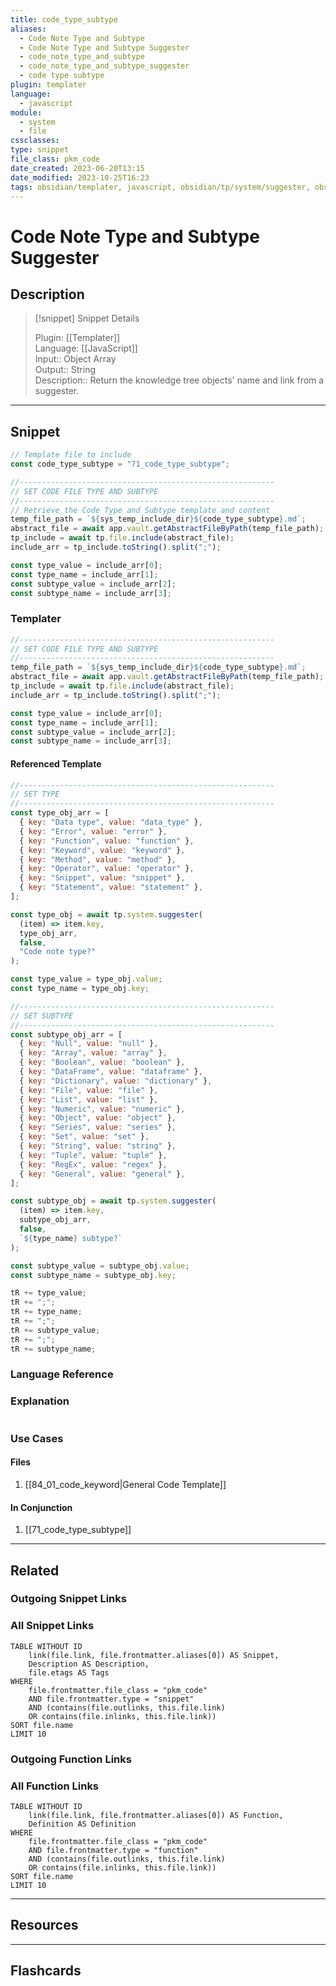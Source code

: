 ```yaml
---
title: code_type_subtype
aliases:
  - Code Note Type and Subtype
  - Code Note Type and Subtype Suggester
  - code_note_type_and_subtype
  - code_note_type_and_subtype_suggester
  - code type subtype
plugin: templater
language:
  - javascript
module:
  - system
  - file
cssclasses:
type: snippet
file_class: pkm_code
date_created: 2023-06-20T13:15
date_modified: 2023-10-25T16:23
tags: obsidian/templater, javascript, obsidian/tp/system/suggester, obsidian/tp/file/include
---
```

# Code Note Type and Subtype Suggester

## Description

> [!snippet] Snippet Details
>  
> Plugin: [[Templater]]  
> Language: [[JavaScript]]  
> Input:: Object Array  
> Output:: String  
> Description:: Return the knowledge tree objects' name and link from a suggester.

---

## Snippet

<!-- Add the full code including explanatory comments  -->

```javascript
// Template file to include
const code_type_subtype = "71_code_type_subtype";

//---------------------------------------------------------
// SET CODE FILE TYPE AND SUBTYPE
//---------------------------------------------------------
// Retrieve the Code Type and Subtype template and content
temp_file_path = `${sys_temp_include_dir}${code_type_subtype}.md`;
abstract_file = await app.vault.getAbstractFileByPath(temp_file_path);
tp_include = await tp.file.include(abstract_file);
include_arr = tp_include.toString().split(";");

const type_value = include_arr[0];
const type_name = include_arr[1];
const subtype_value = include_arr[2];
const subtype_name = include_arr[3];
```

### Templater

<!-- Add the full code as it appears in the template  -->  
<!-- Exclude explanatory comments  -->

```javascript
//---------------------------------------------------------
// SET CODE FILE TYPE AND SUBTYPE
//---------------------------------------------------------
temp_file_path = `${sys_temp_include_dir}${code_type_subtype}.md`;
abstract_file = await app.vault.getAbstractFileByPath(temp_file_path);
tp_include = await tp.file.include(abstract_file);
include_arr = tp_include.toString().split(";");

const type_value = include_arr[0];
const type_name = include_arr[1];
const subtype_value = include_arr[2];
const subtype_name = include_arr[3];
```

#### Referenced Template

<!-- If applicable, add the referenced template  -->

```javascript
//---------------------------------------------------------
// SET TYPE
//---------------------------------------------------------
const type_obj_arr = [
  { key: "Data type", value: "data_type" },
  { key: "Error", value: "error" },
  { key: "Function", value: "function" },
  { key: "Keyword", value: "keyword" },
  { key: "Method", value: "method" },
  { key: "Operator", value: "operator" },
  { key: "Snippet", value: "snippet" },
  { key: "Statement", value: "statement" },
];

const type_obj = await tp.system.suggester(
  (item) => item.key,
  type_obj_arr,
  false,
  "Code note type?"
);

const type_value = type_obj.value;
const type_name = type_obj.key;

//---------------------------------------------------------
// SET SUBTYPE
//---------------------------------------------------------
const subtype_obj_arr = [
  { key: "Null", value: "null" },
  { key: "Array", value: "array" },
  { key: "Boolean", value: "boolean" },
  { key: "DataFrame", value: "dataframe" },
  { key: "Dictionary", value: "dictionary" },
  { key: "File", value: "file" },
  { key: "List", value: "list" },
  { key: "Numeric", value: "numeric" },
  { key: "Object", value: "object" },
  { key: "Series", value: "series" },
  { key: "Set", value: "set" },
  { key: "String", value: "string" },
  { key: "Tuple", value: "tuple" },
  { key: "RegEx", value: "regex" },
  { key: "General", value: "general" },
];

const subtype_obj = await tp.system.suggester(
  (item) => item.key,
  subtype_obj_arr,
  false,
  `${type_name} subtype?`
);

const subtype_value = subtype_obj.value;
const subtype_name = subtype_obj.key;

tR += type_value;
tR += ";";
tR += type_name;
tR += ";";
tR += subtype_value;
tR += ";";
tR += subtype_name;
```

### Language Reference

<!-- Recreate the code with links to files  -->

### Explanation

```javascript

```

### Use Cases

#### Files

<!-- Files containing the snippet  -->

1. [[84_01_code_keyword|General Code Template]]

#### In Conjunction

<!-- Snippets used together with this snippet  -->

1. [[71_code_type_subtype]]

---

## Related

### Outgoing Snippet Links

<!-- Link related snippet here -->

### All Snippet Links

<!-- Query limit 10  -->

```dataview
TABLE WITHOUT ID
	link(file.link, file.frontmatter.aliases[0]) AS Snippet,
	Description AS Description,
	file.etags AS Tags
WHERE 
	file.frontmatter.file_class = "pkm_code"
	AND file.frontmatter.type = "snippet"
	AND (contains(file.outlinks, this.file.link)
	OR contains(file.inlinks, this.file.link))
SORT file.name
LIMIT 10
```

### Outgoing Function Links

<!-- Link related functions here -->

### All Function Links

<!-- Query limit 10  -->

```dataview
TABLE WITHOUT ID
	link(file.link, file.frontmatter.aliases[0]) AS Function,
	Definition AS Definition
WHERE 
	file.frontmatter.file_class = "pkm_code"
	AND file.frontmatter.type = "function"
	AND (contains(file.outlinks, this.file.link)
	OR contains(file.inlinks, this.file.link))
SORT file.name
LIMIT 10
```

---

## Resources

---

## Flashcards
